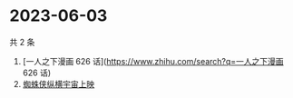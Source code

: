 # 2023-06-03

共 2 条

<!-- BEGIN ZHIHUSEARCH -->
<!-- 最后更新时间 Sat Jun 03 2023 05:07:42 GMT+0800 (China Standard Time) -->
1. [一人之下漫画 626 话](https://www.zhihu.com/search?q=一人之下漫画 626 话)
1. [蜘蛛侠纵横宇宙上映](https://www.zhihu.com/search?q=蜘蛛侠纵横宇宙上映)
<!-- END ZHIHUSEARCH -->
